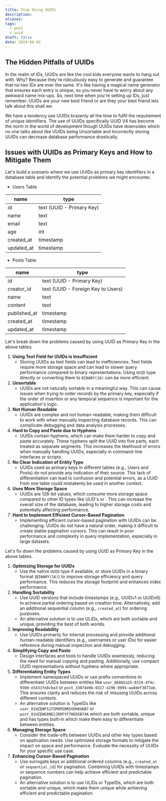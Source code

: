 ```yaml
---
title: Stop Using UUIDs
description: 
aliases: 
tags:
  - post
  - uuid
draft: false
date: 2024-06-01
---
```

## The Hidden Pitfalls of UUIDs

In the realm of IDs, UUIDs are like the cool kids everyone wants to hang out with. Why? Because they're ridiculously easy to generate and guarantee that no two IDs are ever the same. It's like having a magical name generator that ensures each entry is unique, so you never have to worry about any awkward name mix-ups. So, next time when you're setting up IDs, just remember: UUIDs are your new best friend or are they your best friend lets talk about this shall we.

We have a tendency use UUIDs brazenly all the time to fulfil the requirement of unique identifiers. The use of UUIDs specifically UUID V4 has become the norm in the world of development though UUIDs have downsides which no one talks about like UUIDs being Unsortable and Incorrectly storing UUIDs can decrease database performance drastically.  

## Issues with UUIDs as Primary Keys and How to Mitigate Them

Let's build a scenario where we use UUIDs as primary key identifiers in a database table and identify the potential problems we might encounter.

- Users Table

| name       | type                      |
| ---------- | ------------------------- |
| id         | text (UUID - Primary Key) |
| name       | text                      |
| email      | text                      |
| age        | int                       |
| created_at | timestamp                 |
| updated_at | timestamp                 |

- Posts Table

| name         | type                               |
| ------------ | ---------------------------------- |
| id           | text (UUID - Primary Key)          |
| creator_id   | text (UUID - Foreign Key to Users) |
| name         | text                               |
| content      | text                               |
| published_at | timestamp                          |
| created_at   | timestamp                          |
| updated_at   | timestamp                          |

Let's break down the problems caused by using UUID as Primary Key in the above tables.

1. **Using Text Field for UUIDs is Insufficient**
    - Storing UUIDs as text fields can lead to inefficiencies. Text fields require more storage space and can lead to slower query performance compared to binary representations. Using `UUID` type directly or converting them to `BINARY(16)` can be more efficient.
2. **Unsortable**
    - UUIDs are not naturally sortable in a meaningful way. This can cause issues when trying to order records by the primary key, especially if the order of insertion or any temporal sequence is important for the application's logic.
3. **Not Human Readable**
    - UUIDs are complex and not human-readable, making them difficult to work with when manually inspecting database records. This can complicate debugging and data analysis processes.
4. **Hard to Copy and Paste due to Hyphens**
    - UUIDs contain hyphens, which can make them harder to copy and paste accurately. These hyphens split the UUID into five parts, each treated as separate segments. This increases the likelihood of errors when manually handling UUIDs, especially in command-line interfaces or scripts.
5. **No Clear Indication of Entity Type**
    - UUIDs used as primary keys in different tables (e.g., Users and Posts) do not provide any indication of their source. This lack of differentiation can lead to confusion and potential errors, as a UUID from one table could mistakenly be used in another context.
6. **Uses More Storage Space**
    - UUIDs are 128-bit values, which consume more storage space compared to other ID types like ULID's or . This can increase the overall size of the database, leading to higher storage costs and potentially affecting performance.
7. **Hard to Implement Efficient Cursor-Based Pagination**
    - Implementing efficient cursor-based pagination with UUIDs can be challenging. UUIDs do not have a natural order, making it difficult to create stable pagination cursors. This can result in poor performance and complexity in query implementation, especially in large datasets.

Let's fix down the problems caused by using UUID as Primary Key in the above tables.

1. **Optimizing Storage for UUIDs**
    - Use the native `UUID` type if available, or store UUIDs in a binary format (`BINARY(16)`) to improve storage efficiency and query performance. This reduces the storage footprint and enhances index performance.
2. **Handling Sortability**
    - Use UUID versions that include timestamps (e.g., UUIDv1 or UUIDv6) to achieve partial ordering based on creation time. Alternatively, add an additional sequential column (e.g., `created_at`) for ordering purposes.
    - An alternative solution is to use ULIDs, which are both sortable and unique, providing the best of both worlds.
3. **Improving Readability**
    - Use UUIDs primarily for internal processing and provide additional human-readable identifiers (e.g., usernames or user IDs) for easier reference during manual inspection and debugging.
4. **Simplifying Copy and Paste**
    - Design interfaces and tools to handle UUIDs seamlessly, reducing the need for manual copying and pasting. Additionally, use compact UUID representations without hyphens where appropriate.
5. **Differentiating Entity Types**
    - Implement namespaced UUIDs or use prefix conventions to differentiate UUIDs between entities like `user_0b882a25-0319-4f4c-93b0-e5431fe8cba3` or `post_33874e0b-0317-4296-9995-aa8def3873ab`. This ensures clarity and reduces the risk of misusing UUIDs across different contexts.
    -  An alternative solution is TypeIDs like `user_01HZEWFS1TSMXR5NR5VDH8GKB7` or `post_01HZEWG8NE2JDDFYF70E85B74A` which are both sortable, unique and has types built-in which make them easy to differentiate between entities.
6. **Managing Storage Space**
    - Consider the trade-offs between UUIDs and other key types based on application needs. Use optimized storage formats to mitigate the impact on space and performance. Evaluate the necessity of UUIDs for your specific use case.
7. **Enhancing Cursor-Based Pagination**
    - Use surrogate keys or additional ordered columns (e.g., `created_at` or `sequential_id`) for pagination. Combining UUIDs with timestamps or sequence numbers can help achieve efficient and predictable pagination.
    - An alternative solution is to use ULIDs or TypeIDs, which are both sortable and unique, which make them unique while achieving efficient and predictable pagination.


